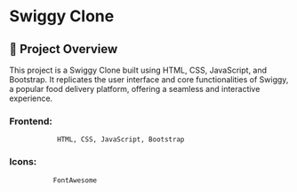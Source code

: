 # Swiggy Clone

## 📌 Project Overview

This project is a Swiggy Clone built using HTML, CSS, JavaScript, and Bootstrap. It replicates the user interface and core functionalities of Swiggy, a popular food delivery platform, offering a seamless and interactive experience.

### Frontend:   
                HTML, CSS, JavaScript, Bootstrap

### Icons: 
               FontAwesome


               
